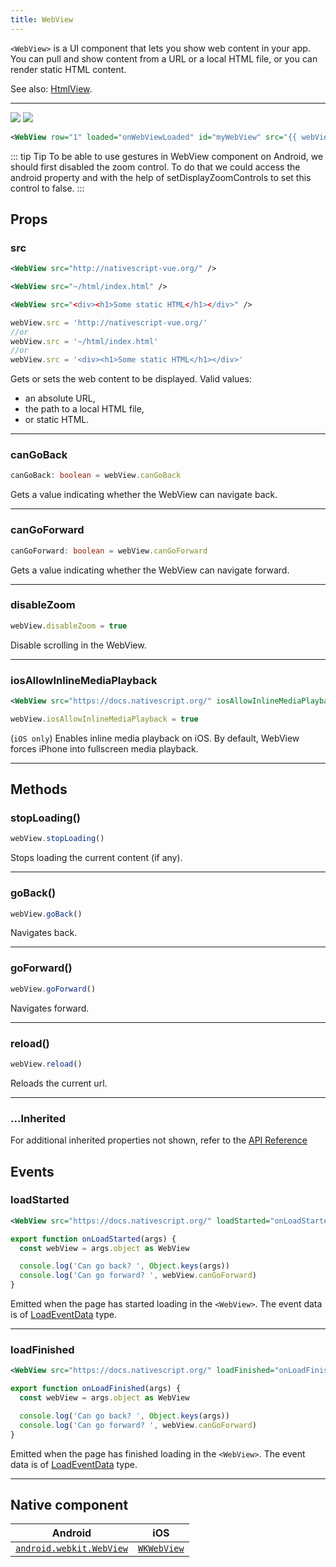 ```yaml
---
title: WebView
---
```


`<WebView>` is a UI component that lets you show web content in your app. You can pull and show content from a URL or a local HTML file, or you can render static HTML content.

See also: [HtmlView](/ui/htmlview).

---

<DeviceFrame type="ios">
<img  src="https://raw.githubusercontent.com/nativescript-vue/nativescript-vue-ui-tests/master/screenshots/ios-simulator103iPhone6/WebView.png"/>
</DeviceFrame>
<DeviceFrame type="android">
<img src="https://raw.githubusercontent.com/nativescript-vue/nativescript-vue-ui-tests/master/screenshots/android23/WebView.png" />
</DeviceFrame>

<!-- /// flavor plain -->

```xml
<WebView row="1" loaded="onWebViewLoaded" id="myWebView" src="{{ webViewSrc }}" />
```

<!-- ///

/// flavor angular

```xml
<WebView
  [src]="webViewSrc"
  (loadStarted)="onLoadStarted($event)"
  (loadFinished)="onLoadFinished($event)"
>
</WebView>
```

///

/// flavor vue

```xml
<WebView src="http://nativescript-vue.org/" />

<WebView src="~/html/index.html" />

<WebView src="<div><h1>Some static HTML</h1></div>" />
```

///

/// flavor svelte

```xml
<webView src="http://nativescript.org/" />

<webView src="~/html/index.html" />

<webView src="<div><h1>Some static HTML</h1></div>" />
```

///

/// flavor react

```tsx
<webView src="http://nativescript.org/" />

<webView src="~/html/index.html" />

<webView src="<div><h1>Some static HTML</h1></div>" />
```

/// -->

::: tip Tip
To be able to use gestures in WebView component on Android, we should first disabled the zoom control. To do that we could access the android property and with the help of setDisplayZoomControls to set this control to false.
:::

## Props

### src

```xml
<WebView src="http://nativescript-vue.org/" />

<WebView src="~/html/index.html" />

<WebView src="<div><h1>Some static HTML</h1></div>" />
```

```ts
webView.src = 'http://nativescript-vue.org/'
//or
webView.src = '~/html/index.html'
//or
webView.src = '<div><h1>Some static HTML</h1></div>'
```

Gets or sets the web content to be displayed. Valid values:

- an absolute URL,
- the path to a local HTML file,
- or static HTML.

---

### canGoBack

```ts
canGoBack: boolean = webView.canGoBack
```

Gets a value indicating whether the WebView can navigate back.

---

### canGoForward

```ts
canGoForward: boolean = webView.canGoForward
```

Gets a value indicating whether the WebView can navigate forward.

---

### disableZoom

```ts
webView.disableZoom = true
```

Disable scrolling in the WebView.

---

### iosAllowInlineMediaPlayback

```xml
<WebView src="https://docs.nativescript.org/" iosAllowInlineMediaPlayback="true"/>
```

```ts
webView.iosAllowInlineMediaPlayback = true
```

(`iOS only`) Enables inline media playback on iOS. By default, WebView forces iPhone into fullscreen media playback.

---

## Methods

### stopLoading()

```ts
webView.stopLoading()
```

Stops loading the current content (if any).

---

### goBack()

```ts
webView.goBack()
```

Navigates back.

---

### goForward()

```ts
webView.goForward()
```

Navigates forward.

---

### reload()

```ts
webView.reload()
```

Reloads the current url.

---

### ...Inherited

For additional inherited properties not shown, refer to the [API Reference](https://docs.nativescript.org/api-reference/classes/webview)

## Events

### loadStarted

```xml
<WebView src="https://docs.nativescript.org/" loadStarted="onLoadStarted"/>
```

```ts
export function onLoadStarted(args) {
  const webView = args.object as WebView

  console.log('Can go back? ', Object.keys(args))
  console.log('Can go forward? ', webView.canGoForward)
}
```

Emitted when the page has started loading in the `<WebView>`. The event data is of [LoadEventData](https://docs.nativescript.org/api-reference/interfaces/loadeventdata) type.

---

### loadFinished

```xml
<WebView src="https://docs.nativescript.org/" loadFinished="onLoadFinished"/>
```

```ts
export function onLoadFinished(args) {
  const webView = args.object as WebView

  console.log('Can go back? ', Object.keys(args))
  console.log('Can go forward? ', webView.canGoForward)
}
```

Emitted when the page has finished loading in the `<WebView>`. The event data is of [LoadEventData](https://docs.nativescript.org/api-reference/interfaces/loadeventdata) type.

---

## Native component

| Android                                                                                    | iOS                                                                       |
| ------------------------------------------------------------------------------------------ | ------------------------------------------------------------------------- |
| [`android.webkit.WebView`](https://developer.android.com/reference/android/webkit/WebView) | [`WKWebView`](https://developer.apple.com/documentation/webkit/wkwebview) |
